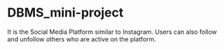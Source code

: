 # DBMS_mini-project
It is the Social Media Platform similar to Instagram. Users can also follow and unfollow others who are active on the platform.
